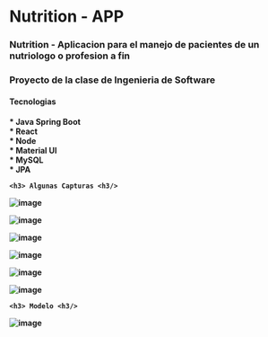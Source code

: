# Nutrition - APP

<h3>Nutrition - Aplicacion para el manejo de pacientes de un nutriologo o profesion a fin<h3/>
  Proyecto de la clase de Ingenieria de Software
 <h4>Tecnologias<h4/>
   * Java Spring Boot <br/>
   * React <br/>
   * Node <br/>
   * Material UI <br/>
   * MySQL <br/>
   * JPA <br/>
   
    <h3> Algunas Capturas <h3/>

   ![image](https://user-images.githubusercontent.com/56953358/174422285-2f2a644f-61d0-4b74-b285-bb81cfa4945f.png)

   ![image](https://user-images.githubusercontent.com/56953358/174422297-6770d07b-2b95-40a8-bd06-a37371bd0316.png)
    
   ![image](https://user-images.githubusercontent.com/56953358/174422303-5d0b3af9-9a6f-476b-a8ad-a16a4c42e1a3.png)

   ![image](https://user-images.githubusercontent.com/56953358/174422388-e539c01f-5fac-4f58-9ae5-ebcd3e4971be.png)
    
   ![image](https://user-images.githubusercontent.com/56953358/174422403-d0156783-e736-49f2-a863-4d61cd345ab4.png)

   ![image](https://user-images.githubusercontent.com/56953358/174422415-32120cdd-0ff5-4128-9dd4-4a6ed432720b.png)

    <h3> Modelo <h3/>
      
   ![image](https://user-images.githubusercontent.com/56953358/174422511-7a8c5b25-e8a0-49ea-b1c1-c19191083bbb.png)
